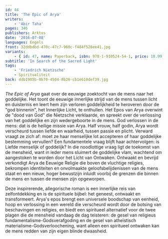 ```yaml
---
id: 44
title: 'The Epic of Arya'
writers:
    - 'Abir Taha'
pages: 346
publishers: Arktos
date: '2016-07-08'
languages: Engels
front: 32ddbdbd-470c-47c7-960c-f484f528ee41.jpg
variants:
    - { id: 47, name: Paperback, isbn: 978-1-910524-54-1, price: 18.99, out_of_stock: 0 }
subtitle: 'In Search of the Sacred Light'
tags:
    - 'Friedrich Nietzsche'
    - Spiritualiteit
back: ddb1905b-0b70-4504-8b26-cb1e610def39.jpg
---
```


*The Epic of Arya* gaat over de eeuwige zoektocht van de mens naar het goddelijke. Het toont de eeuwige innerlijke strijd van de mens tussen licht en duisternis en leert hem zijn verloren goddelijkheid te heroveren door de "god binnenin", het Innerlijke Licht, te onthullen. Het Epos van Arya overwint de "dood van God" die Nietzsche verklaarde, en spreekt over de verlossing van het goddelijke en zijn wedergeboorte in de mens. God verlossen in de mens: dat is de heilige missie van Arya. Half vrouw, half godin, Arya wordt verscheurd tussen liefde en waarheid, tussen passie en plicht. Verward vraagt ze zich af: moet ze haar menselijke lot accepteren of haar goddelijke bestemming vervullen? Een fundamentele vraag blijft haar achtervolgen: is Liefde menselijk of goddelijk? In die noodlottige vraag ligt de toekomst van de mensheid, want in ieder mens sluimert de goddelijke vlam, wachtend om aangestoken te worden door het Licht van Ontwaken. Ontwaakt en bevrijd verkondigt Arya de Eeuwige Religie die boven de vluchtige religies, bekrompen identiteiten en onvolmaakte geloofsbelijdenissen van de mens staat en een nieuw, hoger bewustzijn inluidt voorbij de grenzen die binnen de mens en tussen de mensen zijn opgeworpen.

Deze inspirerende, allegorische roman is een innerlijke reis van zelfontdekking en is de spirituele bijbel: het geneest, ontwaakt en transformeert. Arya's epos brengt een universele boodschap van eenheid, hoop en verlossing in een wereld die verscheurd wordt door de botsing van beschavingen en religies, en biedt een spiritueel alternatief voor de twee plagen die de mensheid vandaag de dag teisteren: de gesel van religieus fundamentalisme-Godsverafgoding en de gesel van atheïstisch materialisme-Godsverloochening, want alleen een spiritueel ontwaken kan de mens redden van zijn eigen blinde dwaasheid.
